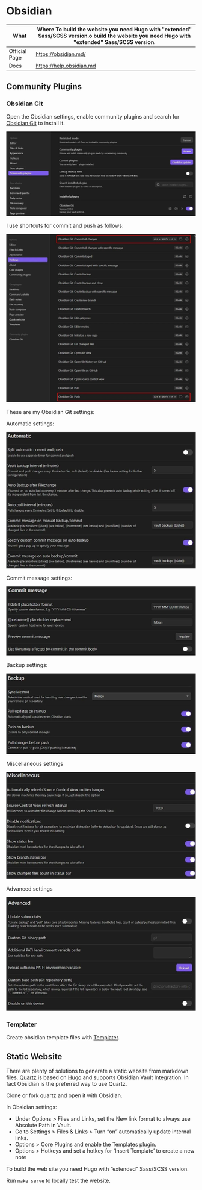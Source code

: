 # Obsidian

| What          | Where                     To build the website you need Hugo with "extended" Sass/SCSS version.o build the website you need Hugo with "extended" Sass/SCSS version.|
|---------------|----------------------------|
| Official Page | <https://obsidian.md/>     |
| Docs          | <https://help.obsidian.md> |

## Community Plugins

### Obsidian Git

Open the Obsidian settings, enable community plugins and search for [Obsidian Git](https://github.com/denolehov/obsidian-git) to install it.

![obsidian_git](_obsidian_git_install.webp)

I use shortcuts for commit and push as follows:

![obsidian_git](_obsidian_git_shortcuts.webp)

These are my Obsidian Git settings:

Automatic settings:

![obsidian_git_settings](_obsidian_git_settings1.webp)

Commit message settings:

![obsidian_git_settings](_obsidian_git_settings2.webp)

Backup settings:

![obsidian_git_settings](_obsidian_git_settings3.webp)

Miscellaneous settings

![obsidian_git_settings](_obsidian_git_settings4.webp)

Advanced settings

![obsidian_git_settings](_obsidian_git_settings5.webp)

### Templater

Create obsidian template files with [Templater](https://github.com/SilentVoid13/Templater).

## Static Website

There are plenty of solutions to generate a static website from markdown files. [Quartz](https://quartz.jzhao.xyz/) is based on [Hugo](https://gohugo.io/) and supports Obsidian Vault Integration. In fact Obsidian is the preferred way to use Quartz.

Clone or fork quartz and open it with Obsidian.

In Obsidian settings:

- Under Options > Files and Links, set the New link format to always use Absolute Path in Vault.
- Go to Settings > Files & Links > Turn “on” automatically update internal links.
- Options > Core Plugins and enable the Templates plugin.
- Options > Hotkeys and set a hotkey for ‘Insert Template’ to create a new note

To build the web site you need Hugo with “extended” Sass/SCSS version.

Run ```make serve``` to locally test the website.
